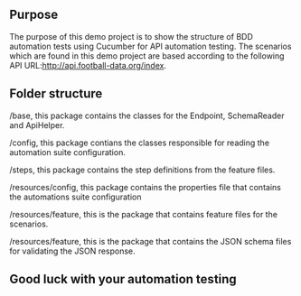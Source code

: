 ## Purpose

The purpose of this demo project is to show the structure of BDD automation tests using Cucumber for API automation testing.
The scenarios which are found in this demo project are based according to the following API URL:http://api.football-data.org/index.

## Folder structure

/base, this package contains the classes for the Endpoint, SchemaReader and ApiHelper.

/config, this package contians the classes responsible for reading the automation suite configuration.

/steps, this package contains the step definitions from the feature files.

/resources/config, this package contains the properties file that contains the automations suite configuration

/resources/feature, this is the package that contains feature files for the scenarios.

/resources/feature, this is the package that contains the JSON schema files for validating the JSON response.

## Good luck with your automation testing